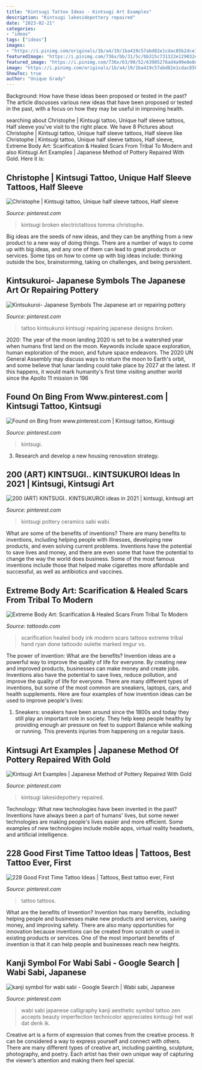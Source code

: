 ```yaml
---
title: "Kintsugi Tattoo Ideas - Kintsugi Art Examples"
description: "Kintsugi lakesidepottery repaired"
date: "2023-02-21"
categories:
- "ideas"
tags: ["ideas"]
images:
- "https://i.pinimg.com/originals/1b/a4/19/1ba419c57abd82e1cdac85b2dce16d32.jpg"
featuredImage: "https://i.pinimg.com/736x/bb/31/5c/bb315c731322e129032e9ccbfd3287ee.jpg"
featured_image: "https://i.pinimg.com/736x/63/90/52/63905276ad4a99e0e8d363589d4a7730--japanese-calligraphy-the-japanese.jpg"
image: "https://i.pinimg.com/originals/1b/a4/19/1ba419c57abd82e1cdac85b2dce16d32.jpg"
ShowToc: true
author: "Unique Grady"
---
```



Background: How have these ideas been proposed or tested in the past?
The article discusses various new ideas that have been proposed or tested in the past, with a focus on how they may be useful in improving health.

	

		
searching about Christophe | Kintsugi tattoo, Unique half sleeve tattoos, Half sleeve you've visit to the right place. We have 8 Pictures about Christophe | Kintsugi tattoo, Unique half sleeve tattoos, Half sleeve like Christophe | Kintsugi tattoo, Unique half sleeve tattoos, Half sleeve, Extreme Body Art: Scarification &amp; Healed Scars From Tribal To Modern and also Kintsugi Art Examples | Japanese Method of Pottery Repaired With Gold. Here it is:
		
    
## Christophe | Kintsugi Tattoo, Unique Half Sleeve Tattoos, Half Sleeve

<img loading=lazy src="https://i.pinimg.com/originals/03/b6/73/03b67369e055d8a69b977018858ff815.jpg" onerror="this.onerror=null;this.src='https://tse1.mm.bing.net/th?id=OIP.JAN6NzBvxlcpWHrtgCRsUgHaHa&amp;pid=15.1';" alt="Christophe | Kintsugi tattoo, Unique half sleeve tattoos, Half sleeve">

_Source: pinterest.com_

>kintsugi broken electrictattoos tomma christophe. 

	

Big ideas are the seeds of new ideas, and they can be anything from a new product to a new way of doing things. There are a number of ways to come up with big ideas, and any one of them can lead to great products or services. Some tips on how to come up with big ideas include: thinking outside the box, brainstorming, taking on challenges, and being persistent.

    
## Kintsukuroi- Japanese Symbols The Japanese Art Or Repairing Pottery

<img loading=lazy src="https://i.pinimg.com/236x/ba/ab/9f/baab9f3f91dddd38230b08af83587ecf--kintsugi-xmas-gifts.jpg" onerror="this.onerror=null;this.src='https://tse2.mm.bing.net/th?id=OIP.dju_3HkKi90qATe2QpOH9gAAAA&amp;pid=15.1';" alt="Kintsukuroi- Japanese Symbols The Japanese art or repairing pottery">

_Source: pinterest.com_

>tattoo kintsukuroi kintsugi repairing japanese designs broken. 

	

2020: The year of the moon landing
2020 is set to be a watershed year when humans first land on the moon. Keywords include space exploration, human exploration of the moon, and future space endeavors. The 2020 UN General Assembly may discuss ways to return the moon to Earth's orbit, and some believe that lunar landing could take place by 2027 at the latest. If this happens, it would mark humanity's first time visiting another world since the Apollo 11 mission in 196
    
## Found On Bing From Www.pinterest.com | Kintsugi Tattoo, Kintsugi

<img loading=lazy src="https://i.pinimg.com/originals/1b/a4/19/1ba419c57abd82e1cdac85b2dce16d32.jpg" onerror="this.onerror=null;this.src='https://tse3.mm.bing.net/th?id=OIP.XOQUeFL3andtwTi5JFb2PgHaHa&amp;pid=15.1';" alt="Found on Bing from www.pinterest.com | Kintsugi tattoo, Kintsugi">

_Source: pinterest.com_

>kintsugi. 

	

3. Research and develop a new housing renovation strategy.

    
## 200 (ART) KINTSUGI.. KINTSUKUROI Ideas In 2021 | Kintsugi, Kintsugi Art

<img loading=lazy src="https://i.pinimg.com/474x/90/2a/59/902a592110cd0861e3e2855c2309b333--kintsugi-here-i-am.jpg" onerror="this.onerror=null;this.src='https://tse2.mm.bing.net/th?id=OIP.HJWo28itP-S5zVg9TT0xBgAAAA&amp;pid=15.1';" alt="200 (ART) KINTSUGI.. KINTSUKUROI ideas in 2021 | kintsugi, kintsugi art">

_Source: pinterest.com_

>kintsugi pottery ceramics sabi wabi. 

	

What are some of the benefits of inventions?
There are many benefits to inventions, including helping people with illnesses, developing new products, and even solving current problems. Inventions have the potential to save lives and money, and there are even some that have the potential to change the way the world does business. Some of the most famous inventions include those that helped make cigarettes more affordable and successful, as well as antibiotics and vaccines.

    
## Extreme Body Art: Scarification &amp; Healed Scars From Tribal To Modern

<img loading=lazy src="https://www.tattoodo.com/images/0/12533.jpg" onerror="this.onerror=null;this.src='https://tse2.mm.bing.net/th?id=OIP.IEGTtGU8-lEBcs0E3WAoCAHaJ4&amp;pid=15.1';" alt="Extreme Body Art: Scarification &amp; Healed Scars From Tribal To Modern">

_Source: tattoodo.com_

>scarification healed body ink modern scars tattoos extreme tribal hand ryan done tattoodo oulette marked imgur vs. 

	

The power of invention: What are the benefits?
Invention ideas are a powerful way to improve the quality of life for everyone. By creating new and improved products, businesses can make money and create jobs. Inventions also have the potential to save lives, reduce pollution, and improve the quality of life for everyone. There are many different types of inventions, but some of the most common are sneakers, laptops, cars, and health supplements. Here are four examples of how invention ideas can be used to improve people's lives: 
1. Sneakers: sneakers have been around since the 1800s and today they still play an important role in society. They help keep people healthy by providing enough air pressure on feet to support Balance while walking or running. This prevents injuries from happening on a regular basis.

    
## Kintsugi Art Examples | Japanese Method Of Pottery Repaired With Gold

<img loading=lazy src="https://i.pinimg.com/originals/15/fc/94/15fc94b482a5bcc94981483378c144c7.jpg" onerror="this.onerror=null;this.src='https://tse4.mm.bing.net/th?id=OIP.WSg6e81qyt4x7k14cuXQVAHaGi&amp;pid=15.1';" alt="Kintsugi Art Examples | Japanese Method of Pottery Repaired With Gold">

_Source: pinterest.com_

>kintsugi lakesidepottery repaired. 

	

Technology: What new technologies have been invented in the past?
Inventions have always been a part of humans' lives, but some newer technologies are making people's lives easier and more efficient. Some examples of new technologies include mobile apps, virtual reality headsets, and artificial intelligence.

    
## 228 Good First Time Tattoo Ideas | Tattoos, Best Tattoo Ever, First

<img loading=lazy src="https://i.pinimg.com/736x/bb/31/5c/bb315c731322e129032e9ccbfd3287ee.jpg" onerror="this.onerror=null;this.src='https://tse3.mm.bing.net/th?id=OIP.QG1H43Da_J_uAf7ZR8FfoAAAAA&amp;pid=15.1';" alt="228 Good First Time Tattoo Ideas | Tattoos, Best tattoo ever, First">

_Source: pinterest.com_

>tattoo tattoos. 

	

What are the benefits of Invention?
Invention has many benefits, including helping people and businesses make new products and services, saving money, and improving safety. There are also many opportunities for innovation because inventions can be created from scratch or used in existing products or services. One of the most important benefits of invention is that it can help people and businesses reach new heights.

    
## Kanji Symbol For Wabi Sabi - Google Search | Wabi Sabi, Japanese

<img loading=lazy src="https://i.pinimg.com/736x/63/90/52/63905276ad4a99e0e8d363589d4a7730--japanese-calligraphy-the-japanese.jpg" onerror="this.onerror=null;this.src='https://tse4.mm.bing.net/th?id=OIP.CfdZTzjDOH0KQBG4MVZk2wAAAA&amp;pid=15.1';" alt="kanji symbol for wabi sabi - Google Search | Wabi sabi, Japanese">

_Source: pinterest.com_

>wabi sabi japanese calligraphy kanji aesthetic symbol tattoo zen accepts beauty imperfection technicolor appreciates kintsugi het wat dat denk ik. 

	

Creative art is a form of expression that comes from the creative process. It can be considered a way to express yourself and connect with others. There are many different types of creative art, including painting, sculpture, photography, and poetry. Each artist has their own unique way of capturing the viewer’s attention and making them feel special.


